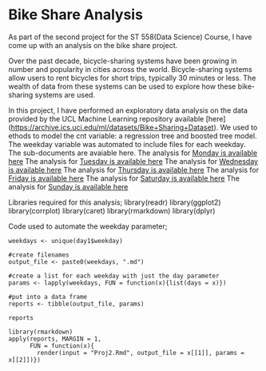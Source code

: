 # Bike Share Analysis

As part of the second project for the ST 558(Data Science) Course, I have come up with an analysis on the bike share project.

Over the past decade, bicycle-sharing systems have been growing in number and popularity in cities across the world. Bicycle-sharing systems allow users to rent bicycles for short trips, typically 30 minutes or less. The wealth of data from these systems can be used to explore how these bike-sharing systems are used.

In this project, I have performed an exploratory data analysis on the data provided by the UCL Machine Learning repository available [here] (https://archive.ics.uci.edu/ml/datasets/Bike+Sharing+Dataset). We used to ethods to model the cnt variable: a regression tree and boosted tree model. The weekday variable was automated to include files for each weekday. The sub-documents are avaiable here.
The analysis for [Monday is available here]("file:///Users/ify/Documents/repos/Project2/4.html1")
The analysis for [Tuesday is available here]("2.md")
The analysis for [Wednesday is available here]("3.md")
The analysis for [Thursday is available here]("4.md")
The analysis for [Friday is available here]("5.md")
The analysis for [Saturday is available here]("6.md")
The analysis for [Sunday is available here]("0.md")

Libraries required for this analysis;
library(readr)
library(ggplot2)
library(corrplot)
library(caret)
library(rmarkdown)
library(dplyr)

Code used to automate the weekday parameter;
```
weekdays <- unique(day1$weekday)

#create filenames
output_file <- paste0(weekdays, ".md")

#create a list for each weekday with just the day parameter
params <- lapply(weekdays, FUN = function(x){list(days = x)})

#put into a data frame 
reports <- tibble(output_file, params)

reports 

library(rmarkdown)
apply(reports, MARGIN = 1, 
      FUN = function(x){
        render(input = "Proj2.Rmd", output_file = x[[1]], params = x[[2]])})

```
